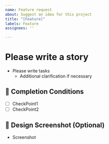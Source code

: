 ```yaml
---
name: Feature request
about: Suggest an idea for this project
title: "[Feature]"
labels: Feature
assignees: ''

---
```


# Please write a story
- Please write tasks
   - Additional clarification if necessary

## 🤔 Completion Conditions

- [ ] CheckPoint1
- [ ] CheckPoint2

## 🎨 Design Screenshot (Optional)

- Screenshot
